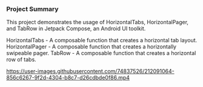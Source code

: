 ### Project Summary
This project demonstrates the usage of HorizontalTabs, HorizontalPager, and TabRow in Jetpack Compose, an Android UI toolkit.

HorizontalTabs - A composable function that creates a horizontal tab layout.
HorizontalPager - A composable function that creates a horizontally swipeable pager.
TabRow - A composable function that creates a horizontal row of tabs.


https://user-images.githubusercontent.com/74837526/212091064-856c6267-9f2d-4304-b8c7-d26cdbde0f86.mp4


